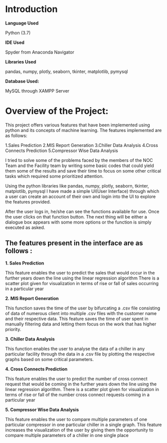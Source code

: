 # Introduction

**Language Used**

Python (3.7)

**IDE Used**

Spyder from Anaconda Navigator

**Libraries Used**

pandas, numpy, plotly, seaborn, tkinter, matplotlib, pymysql

**Database Used:**

MySQL through XAMPP Server

# **Overview of the Project:**

This project offers various features that have been implemented using python and its
concepts of machine learning.
The features implemented are as follows:

1.Sales Prediction
2.MIS Report Generation
3.Chiller Data Analysis
4.Cross Connects Prediction
5.Compressor Wise Data Analysis

I tried to solve some of the problems faced by the members of the NOC Team and the
Facility team by writing some basic codes that could yield them some of the results and
save their time to focus on some other critical tasks which required some prioritized
attention.

Using the python libraries like pandas, numpy, plotly, seaborn, tkinter, matplotlib,
pymysql I have made a simple UI(User Interface) through which a user can create an
account of their own and login into the UI to explore the features provided.

After the user logs in, he/she can see the functions available for use. Once the user
clicks on that function button. The next thing will be either a dialogue box appears with
some more options or the function is simply executed as asked.

## The features present in the interface are as follows :

**1. Sales Prediction**

This feature enables the user to predict the sales that would occur in the further years
down the line using the linear regression algorithm
There is a scatter plot given for visualization in terms of rise or fall of sales occurring in
a particular year

**2. MIS Report Generation**

This function saves the time of the user by bifurcating a .csv file consisting of data of
numerous client into multiple .csv files with the customer name and their respective
data. This feature saves the time of user spent in manually filtering data and letting
them focus on the work that has higher priority.

**3. Chiller Data Analysis**

This function enables the user to analyse the data of a chiller in any particular facility
through the data in a .csv file by plotting the respective graphs based on some critical
parameters.

**4. Cross Connects Prediction**

This feature enables the user to predict the number of cross connect request that would
be coming in the further years down the line using the linear regression algorithm.
There is a scatter plot given for visualization in terms of rise or fall of the number cross
connect requests coming in a particular year

**5. Compressor Wise Data Analysis**

This feature enables the user to compare multiple parameters of one particular
compressor in one particular chiller in a single graph. This feature increases the
visualization of the user by giving them the opportunity to compare multiple parameters
of a chiller in one single place
